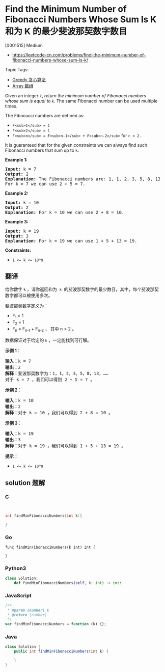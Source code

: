 # Find the Minimum Number of Fibonacci Numbers Whose Sum Is K 和为 K 的最少斐波那契数字数目

[0001515] Medium

- https://leetcode-cn.com/problems/find-the-minimum-number-of-fibonacci-numbers-whose-sum-is-k/

Topic Tags:

- [Greedy 贪心算法](https://leetcode-cn.com/tag/greedy/)
- [Array 数组](https://leetcode-cn.com/tag/array/)

Given an integer `k`, _return the minimum number of Fibonacci numbers whose sum is equal to_ `k`. The same Fibonacci number can be used multiple times.

The Fibonacci numbers are defined as:

- `F<sub>1</sub> = 1`
- `F<sub>2</sub> = 1`
- `F<sub>n</sub> = F<sub>n-1</sub> + F<sub>n-2</sub>` for `n > 2.`

It is guaranteed that for the given constraints we can always find such Fibonacci numbers that sum up to `k`.

**Example 1:**

<pre><strong>Input:</strong> k = 7
<strong>Output:</strong> 2 
<strong>Explanation:</strong> The Fibonacci numbers are: 1, 1, 2, 3, 5, 8, 13, ... 
For k = 7 we can use 2 + 5 = 7.</pre>

**Example 2:**

<pre><strong>Input:</strong> k = 10
<strong>Output:</strong> 2 
<strong>Explanation:</strong> For k = 10 we can use 2 + 8 = 10.
</pre>

**Example 3:**

<pre><strong>Input:</strong> k = 19
<strong>Output:</strong> 3 
<strong>Explanation:</strong> For k = 19 we can use 1 + 5 + 13 = 19.
</pre>

**Constraints:**

- `1 <= k <= 10^9`

## 翻译

给你数字 `k` ，请你返回和为  `k`  的斐波那契数字的最少数目，其中，每个斐波那契数字都可以被使用多次。

斐波那契数字定义为：

- F<sub>1</sub> = 1
- F<sub>2</sub> = 1
- F<sub>n</sub> = F<sub>n-1</sub> + F<sub>n-2</sub> ， 其中 n > 2 。

数据保证对于给定的 `k` ，一定能找到可行解。

**示例 1：**

<pre><strong>输入：</strong>k = 7
<strong>输出：</strong>2 
<strong>解释：</strong>斐波那契数字为：1，1，2，3，5，8，13，……
对于 k = 7 ，我们可以得到 2 + 5 = 7 。</pre>

**示例 2：**

<pre><strong>输入：</strong>k = 10
<strong>输出：</strong>2 
<strong>解释：</strong>对于 k = 10 ，我们可以得到 2 + 8 = 10 。
</pre>

**示例 3：**

<pre><strong>输入：</strong>k = 19
<strong>输出：</strong>3 
<strong>解释：</strong>对于 k = 19 ，我们可以得到 1 + 5 + 13 = 19 。
</pre>

**提示：**

- `1 <= k <= 10^9`

## solution 题解

### C

```c


int findMinFibonacciNumbers(int k){

}
```

### Go

```golang
func findMinFibonacciNumbers(k int) int {

}
```

### Python3

```python
class Solution:
    def findMinFibonacciNumbers(self, k: int) -> int:
```

### JavaScript

```javascript
/**
 * @param {number} k
 * @return {number}
 */
var findMinFibonacciNumbers = function (k) {};
```

### Java

```java
class Solution {
    public int findMinFibonacciNumbers(int k) {

    }
}
```
